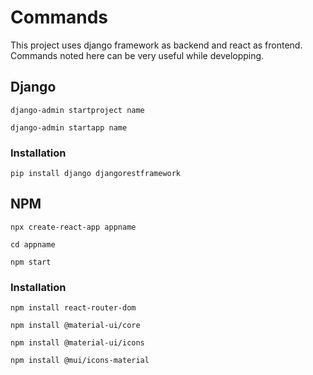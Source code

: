 # Commands
This project uses django framework as backend and react as frontend. Commands noted here can be very useful while developping.
## Django
`django-admin startproject name`

`django-admin startapp name`
### Installation
`pip install django djangorestframework`


## NPM
`npx create-react-app appname`

`cd appname`

`npm start`
### Installation
`npm install react-router-dom`

`npm install @material-ui/core`

`npm install @material-ui/icons`

`npm install @mui/icons-material`